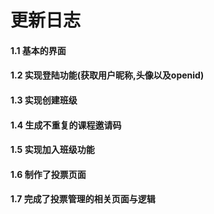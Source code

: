 # 更新日志
#### 1.1 基本的界面
#### 1.2 实现登陆功能(获取用户昵称,头像以及openid)
#### 1.3 实现创建班级
#### 1.4 生成不重复的课程邀请码
#### 1.5 实现加入班级功能
#### 1.6 制作了投票页面
#### 1.7 完成了投票管理的相关页面与逻辑


